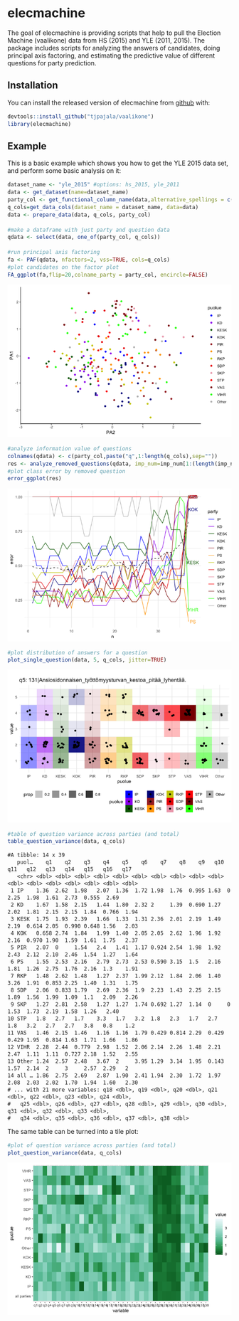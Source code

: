 # elecmachine

The goal of elecmachine is providing scripts that help to pull the Election Machine (vaalikone) data from HS (2015) and YLE (2011, 2015). The package includes scripts for analyzing the answers of candidates, doing principal axis factoring, and estimating the predictive value of different questions for party prediction.

## Installation

You can install the released version of elecmachine from [github](https://github.com/tjpajala/vaalikone) with:

``` r
devtools::install_github("tjpajala/vaalikone")
library(elecmachine)
```

## Example

This is a basic example which shows you how to get the YLE 2015 data set, and perform some
basic analysis on it:

``` r
dataset_name <- "yle_2015" #options: hs_2015, yle_2011
data <- get_dataset(name=dataset_name)
party_col <- get_functional_column_name(data,alternative_spellings = c("puolue","Puolue","party"))
q_cols=get_data_cols(dataset_name = dataset_name, data=data)
data <- prepare_data(data, q_cols, party_col)

#make a dataframe with just party and question data
qdata <- select(data, one_of(party_col, q_cols))

#run principal axis factoring
fa <- PAF(qdata, nfactors=2, vss=TRUE, cols=q_cols)
#plot candidates on the factor plot
FA_ggplot(fa,flip=20,colname_party = party_col, encircle=FALSE)
```
![Factor plot](/figs/fa_plot.png)
``` r
#analyze information value of questions
colnames(qdata) <- c(party_col,paste("q",1:length(q_cols),sep=""))
res <- analyze_removed_questions(qdata, imp_num=imp_num[1:(length(imp_num)-1)], party_col=party_col)
#plot class error by removed question
error_ggplot(res)
```
![Class prediction error plot](/figs/class_error_by_question.png)
```r
#plot distribution of answers for a question
plot_single_question(data, 5, q_cols, jitter=TRUE)
```
![Distribution of candidates, jittered](/figs/question_jitter.png)
```r
#table of question variance across parties (and total)
table_question_variance(data, q_cols)
```
```
#A tibble: 14 x 39
   puol…    q1    q2    q3    q4    q5    q6    q7    q8    q9   q10   q11   q12   q13   q14   q15   q16   q17
   <chr> <dbl> <dbl> <dbl> <dbl> <dbl> <dbl> <dbl> <dbl> <dbl> <dbl> <dbl> <dbl> <dbl> <dbl> <dbl> <dbl> <dbl>
 1 IP    1.36  2.62  1.98   2.07  1.36  1.72 1.98  1.76  0.995 1.63  0     2.25  1.98  1.61  2.73  0.555  2.69
 2 KD    1.67  1.58  2.15   1.44  1.80  2.32 2     1.39  0.690 1.27  2.02  1.81  2.15  2.15  1.84  0.766  1.94
 3 KESK  1.75  1.93  2.39   1.66  1.33  1.31 2.36  2.01  2.19  1.49  2.19  0.614 2.05  0.990 0.648 1.56   2.03
 4 KOK   0.658 2.74  1.84   1.99  1.40  2.05 2.05  2.62  1.96  1.92  2.16  0.970 1.90  1.59  1.61  1.75   2.37
 5 PIR   2.07  0     1.54   2.4   1.41  1.17 0.924 2.54  1.98  1.92  2.43  2.12  2.10  2.46  1.54  1.27   1.64
 6 PS    1.55  2.53  2.16   2.79  2.73  2.53 0.590 3.15  1.5   2.16  1.81  1.26  2.75  1.76  2.16  1.3    1.91
 7 RKP   1.48  2.62  1.48   1.27  2.37  1.99 2.12  1.84  2.06  1.40  3.26  1.91  0.853 2.25  1.40  1.31   1.75
 8 SDP   2.06  0.833 1.79   2.69  2.36  1.9  2.23  1.43  2.25  2.15  1.89  1.56  1.99  1.09  1.1   2.09   2.26
 9 SKP   1.27  2.81  2.58   1.27  1.27  1.74 0.692 1.27  1.14  0     0     1.53  1.73  2.19  1.58  1.26   2.40
10 STP   1.8   2.7   1.7    3.3   1.7   3.2  1.8   2.3   1.7   2.7   1.8   3.2   2.7   2.7   3.8   0.8    1.2 
11 VAS   1.46  2.15  1.46   1.16  1.16  1.79 0.429 0.814 2.29  0.429 0.429 1.95  0.814 1.63  1.71  1.66   1.86
12 VIHR  2.28  2.44  0.779  2.98  1.52  2.06 2.14  2.26  1.48  2.21  2.47  1.11  1.11  0.727 2.18  1.52   2.55
13 Other 1.24  2.57  2.48   3.67  2     3.95 1.29  3.14  1.95  0.143 1.57  2.14  2     3     2.57  2.29   2   
14 all … 1.86  2.75  2.69   2.87  1.90  2.41 1.94  2.30  1.72  1.97  2.08  2.03  2.02  1.70  1.94  1.60   2.30
# ... with 21 more variables: q18 <dbl>, q19 <dbl>, q20 <dbl>, q21 <dbl>, q22 <dbl>, q23 <dbl>, q24 <dbl>,
#   q25 <dbl>, q26 <dbl>, q27 <dbl>, q28 <dbl>, q29 <dbl>, q30 <dbl>, q31 <dbl>, q32 <dbl>, q33 <dbl>,
#   q34 <dbl>, q35 <dbl>, q36 <dbl>, q37 <dbl>, q38 <dbl>
```
The same table can be turned into a tile plot:
```r
#plot of question variance across parties (and total)
plot_question_variance(data, q_cols)
```
![Distribution of candidates, jittered](/figs/question_variance.png)